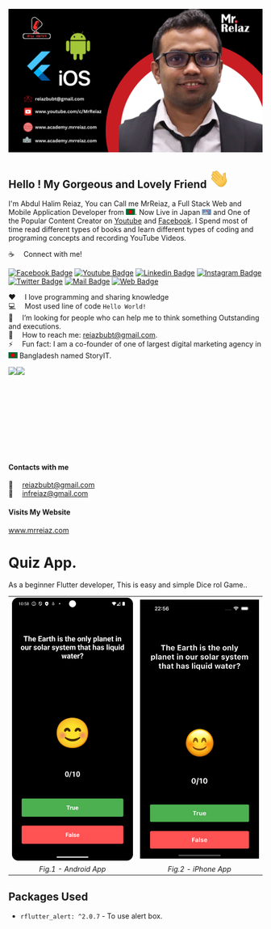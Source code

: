 ![Github Banner](readme-asset/mrreiaz.png)

## Hello ! My Gorgeous and Lovely Friend <img src="readme-asset/hello.gif" width="40px" alt="hi">

I'm Abdul Halim Reiaz, You can Call me MrReiaz, a Full Stack Web and Mobile Application Developer from <img src="readme-asset/bangladesh.png" width="18"/>. Now Live in Japan <img src="readme-asset/japan.png" width="18"/> and One of the Popular Content Creator on [Youtube](https://www.youtube.com/c/MrReiaz?sub_confirmation=1) and [Facebook](https://www.facebook.com/mrreiaz23). I Spend most of time read different types of books and learn different types of coding and programing concepts and recording YouTube Videos.

:coffee: &emsp;Connect with me!

[![Facebook Badge](https://img.shields.io/badge/Facebook-1877F2?style=for-the-badge&logo=facebook&logoColor=white)](https://www.facebook.com/mrreiaz23) [![Youtube Badge](https://img.shields.io/badge/YouTube-FF0000?style=for-the-badge&logo=youtube&logoColor=white)](https://www.youtube.com/c/MrReiaz?sub_confirmation=1) [![Linkedin Badge](https://img.shields.io/badge/LinkedIn-0077B5?style=for-the-badge&logo=linkedin&logoColor=white)](https://www.linkedin.com/in/halim-md-abdul/) [![Instagram Badge](https://img.shields.io/badge/Instagram-E4405F?style=for-the-badge&logo=instagram&logoColor=white)](https://www.instagram.com/mrreiaz/) [![Twitter Badge](https://img.shields.io/badge/Twitter-1DA1F2?style=for-the-badge&logo=twitter&logoColor=white)](https://twitter.com/inf_reiaz) [![Mail Badge](https://img.shields.io/badge/Gmail-D14836?style=for-the-badge&logo=gmail&logoColor=white)](mailto:reiazbubt@gmail.com) [![Web Badge](https://img.shields.io/badge/website-D14836?style=for-the-badge&logo=gmail&logoColor=white)](https://mrreiaz.com)

:hearts: &emsp;I love programming and sharing knowledge <br/>
:computer: &emsp;Most used line of code `Hello World!` <br/>
🤔 &emsp;I’m looking for people who can help me to think something Outstanding  and executions.<br/>
:e-mail: &emsp;How to reach me: reiazbubt@gmail.com.<br/>
⚡ &emsp;Fun fact: I am a co-founder of one of largest digital marketing agency in <img src="readme-asset/bangladesh.png" width="18"/> Bangladesh named StoryIT.

<!---
MatheDev/MatheDev is a ✨ special ✨ repository because its `README.md` (this file) appears on your GitHub profile.
You can click the Preview link to take a look at your changes.
--->

<div style="display:flex">
  <img height=170  src="https://github-readme-stats.vercel.app/api?username=MatheDev&show_icons=true&theme=dracula" />
  <img height=170 src="https://github-readme-stats.vercel.app/api/top-langs?username=MatheDev&layout=compact&langs_count=8&card_width=320&theme=dracula" />
</div>


#### Contacts with me

:email: &emsp;reiazbubt@gmail.com
<br >
:email: &emsp;infreiaz@gmail.com

#### Visits My Website
www.mrreiaz.com

# Quiz App.

As a beginner Flutter developer, This is easy and simple Dice rol Game..

<table>
  <tr>
    <td><img src="/readme-asset/android.png" width="100%" alt="Android App" /></td>
    <td><img src="/readme-asset/iphone.png" width="100%" alt="iPhone App" /></td>
  </tr>
  <tr>
    <td align="center"><em>Fig.1 - Android App</em></td>
    <td align="center"><em>Fig.2 - iPhone App</em></td>
  </tr>
</table>

## Packages Used

- `rflutter_alert: ^2.0.7` - To use alert  box.
